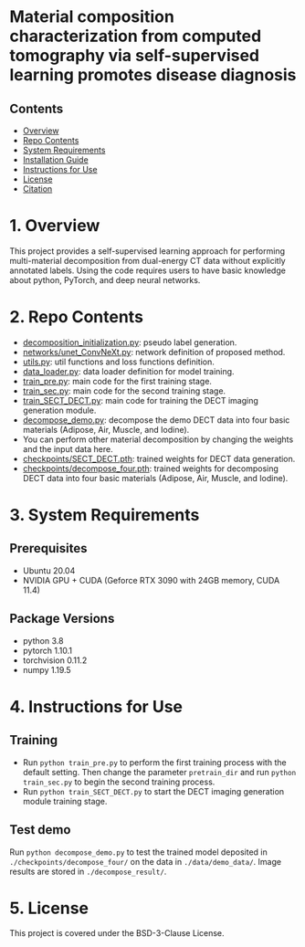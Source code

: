 # Material composition characterization from computed tomography via self-supervised learning promotes disease diagnosis


## Contents

- [Overview](#overview)
- [Repo Contents](#repo-contents)
- [System Requirements](#system-requirements)
- [Installation Guide](#installation-guide)
- [Instructions for Use](#instructions-for-use)
- [License](./LICENSE)
- [Citation](#citation)

# 1. Overview

This project provides a self-supervised learning approach for performing multi-material decomposition from dual-energy CT data without explicitly annotated labels. Using the code requires users to have basic knowledge about python, PyTorch, and deep neural networks.

# 2. Repo Contents
- [decomposition_initialization.py](./decomposition_initialization.py): pseudo label generation.
- [networks/unet_ConvNeXt.py](./networks/unet_ConvNeXt.py): network definition of proposed method.
- [utils.py](./utils.py): util functions and loss functions definition.
- [data_loader.py](./data_loader.py): data loader definition for model training.
- [train_pre.py](./train_pre.py): main code for the first training stage.
- [train_sec.py](./train_sec.py): main code for the second training stage.
- [train_SECT_DECT.py](./train_SECT_DECT.py): main code for training the DECT imaging generation module.
- [decompose_demo.py](./decompose_demo.py): decompose the demo DECT data into four basic materials (Adipose, Air, Muscle, and Iodine).
- You can perform other material decomposition by changing the weights and the input data here.
- [checkpoints/SECT_DECT.pth](./checkpoints/SECT_DECT.pth): trained weights for DECT data generation.
- [checkpoints/decompose_four.pth](./checkpoints/decompose_four.pth): trained weights for decomposing DECT data into four basic materials (Adipose, Air, Muscle, and Iodine).


# 3. System Requirements

## Prerequisites
- Ubuntu 20.04
- NVIDIA GPU + CUDA (Geforce RTX 3090 with 24GB memory, CUDA 11.4)

## Package Versions
- python 3.8
- pytorch 1.10.1
- torchvision 0.11.2
- numpy 1.19.5

# 4. Instructions for Use

## Training
- Run `python train_pre.py` to perform the first training process with the default setting. Then change the parameter `pretrain_dir` and run `python train_sec.py` to begin the second training process.
- Run `python train_SECT_DECT.py` to start the DECT imaging generation module training stage.

## Test demo
Run `python decompose_demo.py` to test the trained model deposited in `./checkpoints/decompose_four/` on the data in `./data/demo_data/`. Image results are stored in `./decompose_result/`.

# 5. License
This project is covered under the BSD-3-Clause License.
